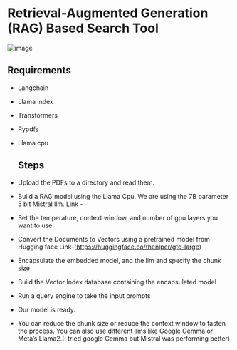 # Retrieval-Augmented Generation (RAG) Based Search Tool
![image](https://github.com/Warne23/RAG_pdf_search_model/assets/101012996/e15493c3-e38a-4006-ade6-a52fbd18efdb)
## Requirements
- Langchain
- Llama index
- Transformers
- Pypdfs
- Llama cpu

  ## Steps
- Upload the PDFs to a directory and read them.
- Build a RAG model using the Llama Cpu. We are using the 7B parameter 5 bit Mistral llm. Link - 
- Set the temperature, context window, and number of  gpu layers you want to use.
- Convert the Documents to Vectors using a pretrained model from Hugging face
Link-(https://huggingface.co/thenlper/gte-large)
- Encapsulate the embedded model, and the llm and specify the chunk size
- Build the Vector Index database containing the encapsulated model
- Run a query engine to take the input prompts
- Our model is ready.

- You can reduce the chunk size or reduce the context window to fasten the process.
You can also use different llms like Google Gemma or Meta’s Llama2.(I tried google Gemma but Mistral was performing better)


